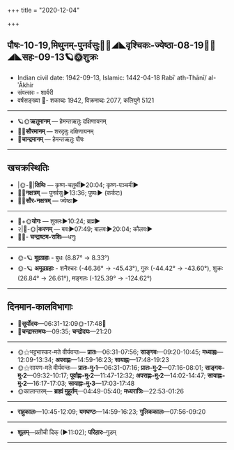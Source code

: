 +++
title = "2020-12-04"

+++
## पौषः-10-19,मिथुनम्-पुनर्वसुः🌛🌌◢◣वृश्चिकः-ज्येष्ठा-08-19🌌🌞◢◣सहः-09-13🪐🌞शुक्रः
- Indian civil date: 1942-09-13, Islamic: 1442-04-18 Rabīʿ ath-Thānī/ al-ʾĀkhir
- संवत्सरः - शार्वरी
- वर्षसङ्ख्या 🌛- शकाब्दः 1942, विक्रमाब्दः 2077, कलियुगे 5121
___________________
- 🪐🌞**ऋतुमानम्** — हेमन्तऋतुः दक्षिणायनम्
- 🌌🌞**सौरमानम्** — शरदृतुः दक्षिणायनम्
- 🌛**चान्द्रमानम्** — हेमन्तऋतुः पौषः
___________________


## खचक्रस्थितिः
- |🌞-🌛|**तिथिः** — कृष्ण-चतुर्थी►20:04; कृष्ण-पञ्चमी►  
- 🌌🌛**नक्षत्रम्** — पुनर्वसुः►13:36; पुष्यः► (कर्कटः)  
- 🌌🌞**सौर-नक्षत्रम्** — ज्येष्ठा►  
___________________
- 🌛+🌞**योगः** — शुक्लः►10:24; ब्रह्म►  
- २|🌛-🌞|**करणम्** — बवः►07:49; बालवः►20:04; कौलवः►  
- 🌌🌛- **चन्द्राष्टम-राशिः**—धनुः  
___________________
- 🌞-🪐 **मूढग्रहाः** - बुधः (8.87° → 8.33°)
- 🌞-🪐 **अमूढग्रहाः** - शनैश्चरः (-46.36° → -45.43°), गुरुः (-44.42° → -43.60°), शुक्रः (26.84° → 26.61°), मङ्गलः (-125.39° → -124.62°)
___________________


## दिनमान-कालविभागाः
- 🌅**सूर्योदयः**—06:31-12:09🌞️-17:48🌇  
- 🌛**चन्द्रास्तमयः**—09:35; **चन्द्रोदयः**—21:20  
___________________
- 🌞⚝भट्टभास्कर-मते वीर्यवन्तः— **प्रातः**—06:31-07:56; **साङ्गवः**—09:20-10:45; **मध्याह्नः**—12:09-13:34; **अपराह्णः**—14:59-16:23; **सायाह्नः**—17:48-19:23  
- 🌞⚝सायण-मते वीर्यवन्तः— **प्रातः-मु॰1**—06:31-07:16; **प्रातः-मु॰2**—07:16-08:01; **साङ्गवः-मु॰2**—09:32-10:17; **पूर्वाह्णः-मु॰2**—11:47-12:32; **अपराह्णः-मु॰2**—14:02-14:47; **सायाह्नः-मु॰2**—16:17-17:03; **सायाह्नः-मु॰3**—17:03-17:48  
- 🌞कालान्तरम्— **ब्राह्मं मुहूर्तम्**—04:49-05:40; **मध्यरात्रिः**—22:53-01:26  
___________________
- **राहुकालः**—10:45-12:09; **यमघण्टः**—14:59-16:23; **गुलिककालः**—07:56-09:20  
___________________
- **शूलम्**—प्रतीची दिक् (►11:02); **परिहारः**–गुडम्  
___________________
